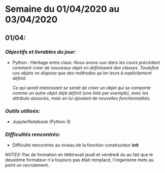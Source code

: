 ﻿# Semaine du 01/04/2020 au 03/04/2020


## 01/04:

### *Objectifs et livrables du jour:*

- Python : Héritage entre class:
*Nous avons vue dans les cours précédant comment créer de nouveaux
objet en définissant des classes.
Toutefois ces objets ne dispose que des méthodes qu’on leurs à
explicitement définit.*

	*Ce qui serait intéressant se serait de créer un objet qui se comporte
comme un autre objet déjà définit (une liste par exemple), avec les
attributs associés, mais en lui ajoutant de nouvelles fonctionnalités.*

### *Outils utilisés:*

- JupyterNotebook (Python 3) 

### *Difficultés rencontrés:*

- Difficulté rencontrés au niveau de la fonction constructeur __init__ 





*NOTES:* Pas de formation en télétravail jeudi et vendredi du au fait que le deuxième formateur n'a toujours pas était remplacé, l'organisme mets au point un recrutement..






